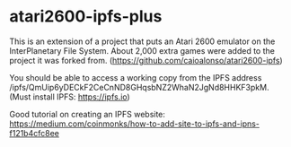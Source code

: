 # atari2600-ipfs-plus
This is an extension of a project that puts an Atari 2600 emulator on the InterPlanetary File System.  About 2,000 extra games were added to the project it was forked from. (https://github.com/caioalonso/atari2600-ipfs)

You should be able to access a working copy from the IPFS address /ipfs/QmUip6yDECkF2CeCnND8GHqsbNZ2WhaN2JgNd8HHKF3pkM.
(Must install IPFS: https://ipfs.io)

Good tutorial on creating an IPFS website: https://medium.com/coinmonks/how-to-add-site-to-ipfs-and-ipns-f121b4cfc8ee
